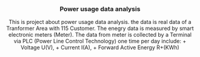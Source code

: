 <h3 align="center">Power usage data analysis</h3>
<p align="center">
    This is project about power usage data analysis. the data is real data of a Tranformer Area with 115 Customer. The enegry data is measured by smart electronic meters (Meter). The data from meter is collected by a Terminal via PLC (Power Line Control Technology) one time per day include:
        + Voltage U(V), 
        + Current I(A), 
        + Forward Active Energy R+(KWh)
</p>